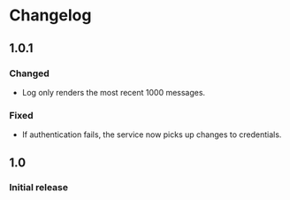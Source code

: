 # Changelog

## 1.0.1
### Changed
- Log only renders the most recent 1000 messages.
### Fixed
- If authentication fails, the service now picks up changes to credentials.

## 1.0
### Initial release